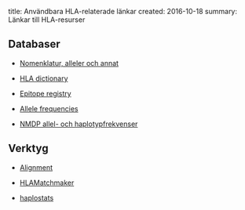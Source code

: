 title: Användbara HLA-relaterade länkar
created: 2016-10-18
summary: Länkar till HLA-resurser

## Databaser

- [Nomenklatur, alleler och annat](http://hla.alleles.org/)

- [HLA dictionary](http://www.ebi.ac.uk/ipd/imgt/hla/dictionary.html)

- [Epitope registry](http://epregistry.ufpi.br/)

- [Allele frequencies](http://allelefrequencies.net/)

- [NMDP allel- och haplotypfrekvenser](https://frequency.nmdp.org/)

## Verktyg

- [Alignment](https://www.ncbi.nlm.nih.gov/projects/gv/mhc/align.fcgi?cmd=aligndisplay&user_id=0&probe_id=0&source_id=0&locus_id=0&locus_group=1&proto_id=0&kit_id=0&banner=1)

- [HLAMatchmaker](http://www.epitopes.net/)

- [haplostats](http://www.haplostats.org/)
